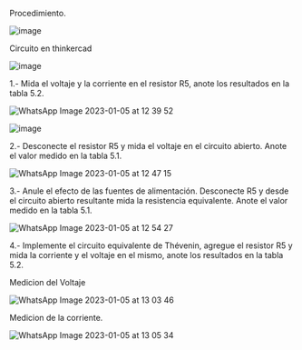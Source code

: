 Procedimiento.

![image](https://user-images.githubusercontent.com/116687152/210885891-e67868b5-4764-4842-86dc-2635a92f5c72.png)

Circuito en thinkercad

![image](https://user-images.githubusercontent.com/116687152/210889480-aaef7cb8-d02e-4b0b-afee-41fd77e06e7f.png)

1.- Mida el voltaje y la corriente en el resistor R5, anote los resultados en la tabla 5.2.

![WhatsApp Image 2023-01-05 at 12 39 52](https://user-images.githubusercontent.com/116687152/210902613-8850b476-ba7f-4b7b-8967-5694f139963f.jpeg)

![image](https://user-images.githubusercontent.com/116687152/210889601-0517898b-2480-4048-9ee7-1e4e3123a921.png)

2.- Desconecte el resistor R5 y mida el voltaje en el circuito abierto. Anote el valor medido en la tabla 5.1.

![WhatsApp Image 2023-01-05 at 12 47 15](https://user-images.githubusercontent.com/116687152/210889751-d2ea6690-b5c4-43de-84c7-7e293fa6fa69.jpeg)

3.- Anule el efecto de las fuentes de alimentación. Desconecte R5 y desde el circuito abierto resultante mida la resistencia equivalente. Anote el valor medido en la tabla 5.1. 

![WhatsApp Image 2023-01-05 at 12 54 27](https://user-images.githubusercontent.com/116687152/210889855-bc77da8a-886e-4e49-a502-cb01343264e1.jpeg)

4.- Implemente el circuito equivalente de Thévenin, agregue el resistor R5 y mida la corriente y el voltaje en el mismo, anote los resultados en la tabla 5.2.

Medicion del Voltaje

![WhatsApp Image 2023-01-05 at 13 03 46](https://user-images.githubusercontent.com/116687152/210889971-bd37379a-da87-42fc-9d23-1d193bca93bb.jpeg)

Medicion de la corriente. 

![WhatsApp Image 2023-01-05 at 13 05 34](https://user-images.githubusercontent.com/116687152/210890072-1480b3a5-1cb8-45d3-892b-22c2d0348c1c.jpeg)

